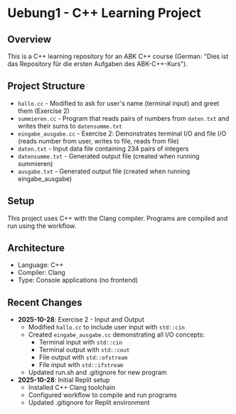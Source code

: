 # Uebung1 - C++ Learning Project

## Overview
This is a C++ learning repository for an ABK C++ course (German: "Dies ist das Repository für die ersten Aufgaben des ABK-C++-Kurs").

## Project Structure
- `hallo.cc` - Modified to ask for user's name (terminal input) and greet them (Exercise 2)
- `summieren.cc` - Program that reads pairs of numbers from `daten.txt` and writes their sums to `datensumme.txt`
- `eingabe_ausgabe.cc` - Exercise 2: Demonstrates terminal I/O and file I/O (reads number from user, writes to file, reads from file)
- `daten.txt` - Input data file containing 234 pairs of integers
- `datensumme.txt` - Generated output file (created when running summieren)
- `ausgabe.txt` - Generated output file (created when running eingabe_ausgabe)

## Setup
This project uses C++ with the Clang compiler. Programs are compiled and run using the workflow.

## Architecture
- Language: C++
- Compiler: Clang
- Type: Console applications (no frontend)

## Recent Changes
- **2025-10-28**: Exercise 2 - Input and Output
  - Modified `hallo.cc` to include user input with `std::cin`
  - Created `eingabe_ausgabe.cc` demonstrating all I/O concepts:
    - Terminal input with `std::cin`
    - Terminal output with `std::cout`
    - File output with `std::ofstream`
    - File input with `std::ifstream`
  - Updated run.sh and .gitignore for new program
- **2025-10-28**: Initial Replit setup
  - Installed C++ Clang toolchain
  - Configured workflow to compile and run programs
  - Updated .gitignore for Replit environment
